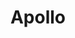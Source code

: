---
title: Apollo
gen: Apollinis
gender: m.
over: Olympian god of prophecy and oracles, music, song and poetry, archery, healing, plague and disease, and the protection of the young
romanang: Apollo
greekang: Apollo
greek: Απολλων
---